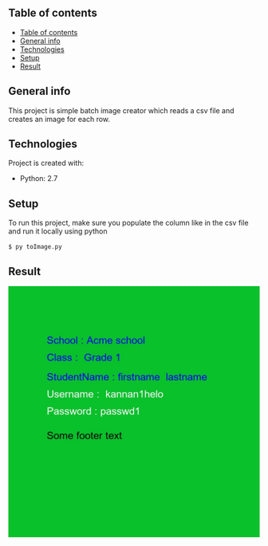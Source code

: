 ## Table of contents
- [Table of contents](#Table-of-contents)
- [General info](#General-info)
- [Technologies](#Technologies)
- [Setup](#Setup)
- [Result](#Result)

## General info
This project is simple batch image creator which reads a csv file and creates an image for each row.
	
## Technologies
Project is created with:
* Python: 2.7
	
## Setup
To run this project, make sure you populate the column like in the csv file and run it locally using python

```
$ py toImage.py
```

## Result

![Alt text](./1_credentials.jpg?raw=true "sample image")